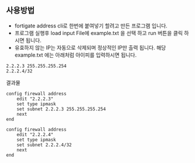 ## 사용방법

* fortigate address cli로 한번에 붙여넣기 할려고 만든 프로그램 입니다.
* 프로그램 실행후 load input File에 example.txt 을 선택 하고 run 버튼을 클릭 하시면 됩니다.
* 유효하지 않는 IP는 자동으로 삭제되며 정상적인 IP만 출력 됩니다.
해당 example.txt 에는 아래처럼 아이피를 입력하시면 됩니다.
```
2.2.2.3 255.255.255.254
2.2.2.4/32
```

결과물 

```
config firewall address
    edit "2.2.2.3"
    set type ipmask
    set subnet 2.2.2.3 255.255.255.254
    next
end

config firewall address
    edit "2.2.2.4"
    set type ipmask
    set subnet 2.2.2.4/32
    next
end
```
